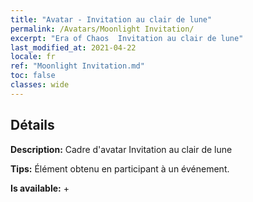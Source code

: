 ```yaml
---
title: "Avatar - Invitation au clair de lune"
permalink: /Avatars/Moonlight Invitation/
excerpt: "Era of Chaos  Invitation au clair de lune"
last_modified_at: 2021-04-22
locale: fr
ref: "Moonlight Invitation.md"
toc: false
classes: wide
---
```

## Détails

 **Description:** Cadre d'avatar Invitation au clair de lune 

 **Tips:** Élément obtenu en participant à un événement. 

 **Is available:**  + 

